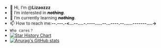 - 👋 Hi, I’m @**Lizaozzz**
- 👀 I’m interested in ***~~nothing~~***.
- 🌱 I’m currently learning ***~~nothing~~***.
- 📫 How to reach me:**\--.-\--.-<\...--\....-\.----\.....\--...\----.\--...\...--\-----\....->**
- `Who cares？`
- [![Star History Chart](https://api.star-history.com/svg?repos=Lizaozzz/README&type=Date)](https://star-history.com/#Lizaozzz/README&Date)
- [![Anurag's GitHub stats](https://github-readme-stats.vercel.app/api?username=lizaozzz)](https://github.com/anuraghazra/github-readme-stats)
